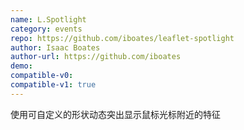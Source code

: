 ```yaml
---
name: L.Spotlight
category: events
repo: https://github.com/iboates/leaflet-spotlight
author: Isaac Boates
author-url: https://github.com/iboates
demo: 
compatible-v0:
compatible-v1: true
---
```


使用可自定义的形状动态突出显示鼠标光标附近的特征
